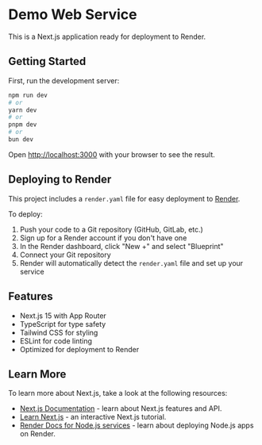 # Demo Web Service

This is a Next.js application ready for deployment to Render.

## Getting Started

First, run the development server:

```bash
npm run dev
# or
yarn dev
# or
pnpm dev
# or
bun dev
```

Open [http://localhost:3000](http://localhost:3000) with your browser to see the result.

## Deploying to Render

This project includes a `render.yaml` file for easy deployment to [Render](https://render.com).

To deploy:

1. Push your code to a Git repository (GitHub, GitLab, etc.)
2. Sign up for a Render account if you don't have one
3. In the Render dashboard, click "New +" and select "Blueprint"
4. Connect your Git repository
5. Render will automatically detect the `render.yaml` file and set up your service

## Features

- Next.js 15 with App Router
- TypeScript for type safety
- Tailwind CSS for styling
- ESLint for code linting
- Optimized for deployment to Render

## Learn More

To learn more about Next.js, take a look at the following resources:

- [Next.js Documentation](https://nextjs.org/docs) - learn about Next.js features and API.
- [Learn Next.js](https://nextjs.org/learn) - an interactive Next.js tutorial.
- [Render Docs for Node.js services](https://render.com/docs/web-services) - learn about deploying Node.js apps on Render.
